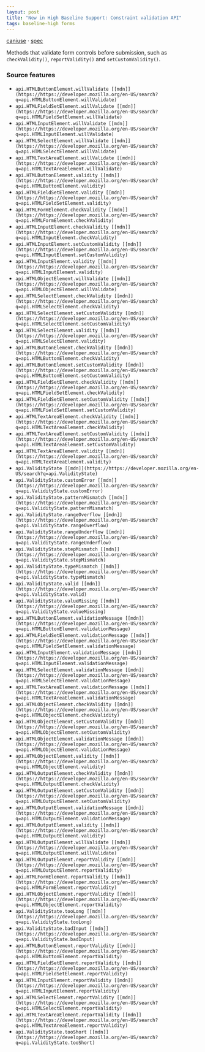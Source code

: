```yaml
---
layout: post
title: "New in High Baseline Support: Constraint validation API"
tags: baseline-high forms
---
```


[caniuse](https://caniuse.com/?search=constraint-validation) · [spec](https://html.spec.whatwg.org/multipage/form-control-infrastructure.html#the-constraint-validation-api)

Methods that validate form controls before submission, such as `checkValidity()`, `reportValidity()` and `setCustomValidity()`.

### Source features

- ``api.HTMLButtonElement.willValidate [[mdn]](https://https://developer.mozilla.org/en-US/search?q=api.HTMLButtonElement.willValidate)``
- ``api.HTMLFieldSetElement.willValidate [[mdn]](https://https://developer.mozilla.org/en-US/search?q=api.HTMLFieldSetElement.willValidate)``
- ``api.HTMLInputElement.willValidate [[mdn]](https://https://developer.mozilla.org/en-US/search?q=api.HTMLInputElement.willValidate)``
- ``api.HTMLSelectElement.willValidate [[mdn]](https://https://developer.mozilla.org/en-US/search?q=api.HTMLSelectElement.willValidate)``
- ``api.HTMLTextAreaElement.willValidate [[mdn]](https://https://developer.mozilla.org/en-US/search?q=api.HTMLTextAreaElement.willValidate)``
- ``api.HTMLButtonElement.validity [[mdn]](https://https://developer.mozilla.org/en-US/search?q=api.HTMLButtonElement.validity)``
- ``api.HTMLFieldSetElement.validity [[mdn]](https://https://developer.mozilla.org/en-US/search?q=api.HTMLFieldSetElement.validity)``
- ``api.HTMLFormElement.checkValidity [[mdn]](https://https://developer.mozilla.org/en-US/search?q=api.HTMLFormElement.checkValidity)``
- ``api.HTMLInputElement.checkValidity [[mdn]](https://https://developer.mozilla.org/en-US/search?q=api.HTMLInputElement.checkValidity)``
- ``api.HTMLInputElement.setCustomValidity [[mdn]](https://https://developer.mozilla.org/en-US/search?q=api.HTMLInputElement.setCustomValidity)``
- ``api.HTMLInputElement.validity [[mdn]](https://https://developer.mozilla.org/en-US/search?q=api.HTMLInputElement.validity)``
- ``api.HTMLObjectElement.willValidate [[mdn]](https://https://developer.mozilla.org/en-US/search?q=api.HTMLObjectElement.willValidate)``
- ``api.HTMLSelectElement.checkValidity [[mdn]](https://https://developer.mozilla.org/en-US/search?q=api.HTMLSelectElement.checkValidity)``
- ``api.HTMLSelectElement.setCustomValidity [[mdn]](https://https://developer.mozilla.org/en-US/search?q=api.HTMLSelectElement.setCustomValidity)``
- ``api.HTMLSelectElement.validity [[mdn]](https://https://developer.mozilla.org/en-US/search?q=api.HTMLSelectElement.validity)``
- ``api.HTMLButtonElement.checkValidity [[mdn]](https://https://developer.mozilla.org/en-US/search?q=api.HTMLButtonElement.checkValidity)``
- ``api.HTMLButtonElement.setCustomValidity [[mdn]](https://https://developer.mozilla.org/en-US/search?q=api.HTMLButtonElement.setCustomValidity)``
- ``api.HTMLFieldSetElement.checkValidity [[mdn]](https://https://developer.mozilla.org/en-US/search?q=api.HTMLFieldSetElement.checkValidity)``
- ``api.HTMLFieldSetElement.setCustomValidity [[mdn]](https://https://developer.mozilla.org/en-US/search?q=api.HTMLFieldSetElement.setCustomValidity)``
- ``api.HTMLTextAreaElement.checkValidity [[mdn]](https://https://developer.mozilla.org/en-US/search?q=api.HTMLTextAreaElement.checkValidity)``
- ``api.HTMLTextAreaElement.setCustomValidity [[mdn]](https://https://developer.mozilla.org/en-US/search?q=api.HTMLTextAreaElement.setCustomValidity)``
- ``api.HTMLTextAreaElement.validity [[mdn]](https://https://developer.mozilla.org/en-US/search?q=api.HTMLTextAreaElement.validity)``
- ``api.ValidityState [[mdn]](https://https://developer.mozilla.org/en-US/search?q=api.ValidityState)``
- ``api.ValidityState.customError [[mdn]](https://https://developer.mozilla.org/en-US/search?q=api.ValidityState.customError)``
- ``api.ValidityState.patternMismatch [[mdn]](https://https://developer.mozilla.org/en-US/search?q=api.ValidityState.patternMismatch)``
- ``api.ValidityState.rangeOverflow [[mdn]](https://https://developer.mozilla.org/en-US/search?q=api.ValidityState.rangeOverflow)``
- ``api.ValidityState.rangeUnderflow [[mdn]](https://https://developer.mozilla.org/en-US/search?q=api.ValidityState.rangeUnderflow)``
- ``api.ValidityState.stepMismatch [[mdn]](https://https://developer.mozilla.org/en-US/search?q=api.ValidityState.stepMismatch)``
- ``api.ValidityState.typeMismatch [[mdn]](https://https://developer.mozilla.org/en-US/search?q=api.ValidityState.typeMismatch)``
- ``api.ValidityState.valid [[mdn]](https://https://developer.mozilla.org/en-US/search?q=api.ValidityState.valid)``
- ``api.ValidityState.valueMissing [[mdn]](https://https://developer.mozilla.org/en-US/search?q=api.ValidityState.valueMissing)``
- ``api.HTMLButtonElement.validationMessage [[mdn]](https://https://developer.mozilla.org/en-US/search?q=api.HTMLButtonElement.validationMessage)``
- ``api.HTMLFieldSetElement.validationMessage [[mdn]](https://https://developer.mozilla.org/en-US/search?q=api.HTMLFieldSetElement.validationMessage)``
- ``api.HTMLInputElement.validationMessage [[mdn]](https://https://developer.mozilla.org/en-US/search?q=api.HTMLInputElement.validationMessage)``
- ``api.HTMLSelectElement.validationMessage [[mdn]](https://https://developer.mozilla.org/en-US/search?q=api.HTMLSelectElement.validationMessage)``
- ``api.HTMLTextAreaElement.validationMessage [[mdn]](https://https://developer.mozilla.org/en-US/search?q=api.HTMLTextAreaElement.validationMessage)``
- ``api.HTMLObjectElement.checkValidity [[mdn]](https://https://developer.mozilla.org/en-US/search?q=api.HTMLObjectElement.checkValidity)``
- ``api.HTMLObjectElement.setCustomValidity [[mdn]](https://https://developer.mozilla.org/en-US/search?q=api.HTMLObjectElement.setCustomValidity)``
- ``api.HTMLObjectElement.validationMessage [[mdn]](https://https://developer.mozilla.org/en-US/search?q=api.HTMLObjectElement.validationMessage)``
- ``api.HTMLObjectElement.validity [[mdn]](https://https://developer.mozilla.org/en-US/search?q=api.HTMLObjectElement.validity)``
- ``api.HTMLOutputElement.checkValidity [[mdn]](https://https://developer.mozilla.org/en-US/search?q=api.HTMLOutputElement.checkValidity)``
- ``api.HTMLOutputElement.setCustomValidity [[mdn]](https://https://developer.mozilla.org/en-US/search?q=api.HTMLOutputElement.setCustomValidity)``
- ``api.HTMLOutputElement.validationMessage [[mdn]](https://https://developer.mozilla.org/en-US/search?q=api.HTMLOutputElement.validationMessage)``
- ``api.HTMLOutputElement.validity [[mdn]](https://https://developer.mozilla.org/en-US/search?q=api.HTMLOutputElement.validity)``
- ``api.HTMLOutputElement.willValidate [[mdn]](https://https://developer.mozilla.org/en-US/search?q=api.HTMLOutputElement.willValidate)``
- ``api.HTMLOutputElement.reportValidity [[mdn]](https://https://developer.mozilla.org/en-US/search?q=api.HTMLOutputElement.reportValidity)``
- ``api.HTMLFormElement.reportValidity [[mdn]](https://https://developer.mozilla.org/en-US/search?q=api.HTMLFormElement.reportValidity)``
- ``api.HTMLObjectElement.reportValidity [[mdn]](https://https://developer.mozilla.org/en-US/search?q=api.HTMLObjectElement.reportValidity)``
- ``api.ValidityState.tooLong [[mdn]](https://https://developer.mozilla.org/en-US/search?q=api.ValidityState.tooLong)``
- ``api.ValidityState.badInput [[mdn]](https://https://developer.mozilla.org/en-US/search?q=api.ValidityState.badInput)``
- ``api.HTMLButtonElement.reportValidity [[mdn]](https://https://developer.mozilla.org/en-US/search?q=api.HTMLButtonElement.reportValidity)``
- ``api.HTMLFieldSetElement.reportValidity [[mdn]](https://https://developer.mozilla.org/en-US/search?q=api.HTMLFieldSetElement.reportValidity)``
- ``api.HTMLInputElement.reportValidity [[mdn]](https://https://developer.mozilla.org/en-US/search?q=api.HTMLInputElement.reportValidity)``
- ``api.HTMLSelectElement.reportValidity [[mdn]](https://https://developer.mozilla.org/en-US/search?q=api.HTMLSelectElement.reportValidity)``
- ``api.HTMLTextAreaElement.reportValidity [[mdn]](https://https://developer.mozilla.org/en-US/search?q=api.HTMLTextAreaElement.reportValidity)``
- ``api.ValidityState.tooShort [[mdn]](https://https://developer.mozilla.org/en-US/search?q=api.ValidityState.tooShort)``
